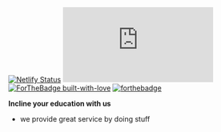 [![Netlify Status](https://api.netlify.com/api/v1/badges/5a50b7f8-0434-4744-bc81-32060337e2d3/deploy-status)](https://app.netlify.com/sites/inclineedu/deploys)
[![Website inclineedu.org](https://img.shields.io/website-up-down-green-red/http/inclineedu.org)](http://inclineedu.org/)\
[![ForTheBadge built-with-love](http://ForTheBadge.com/images/badges/built-with-love.svg)](https://GitHub.com/inclineEducation/)
[![forthebadge](https://forthebadge.com/images/badges/oooo-kill-em.svg)](https://inclineedu.org)

**Incline your education with us**

- we provide great service by doing stuff

